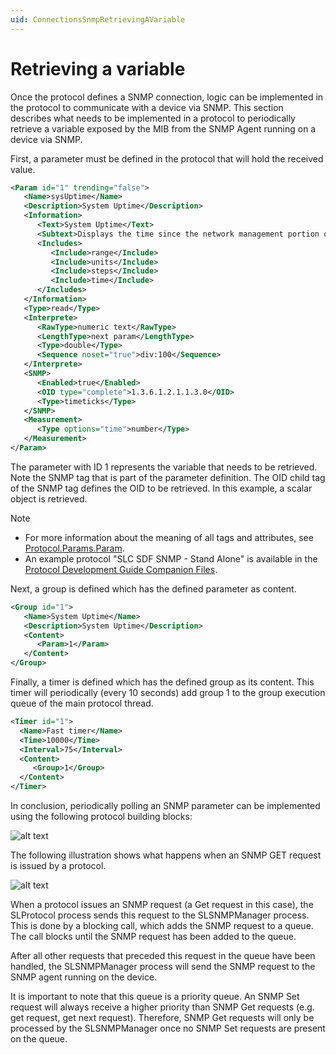 ```yaml
---
uid: ConnectionsSnmpRetrievingAVariable
---
```


# Retrieving a variable

Once the protocol defines a SNMP connection, logic can be implemented in the protocol to communicate with a device via SNMP. This section describes what needs to be implemented in a protocol to periodically retrieve a variable exposed by the MIB from the SNMP Agent running on a device via SNMP.

First, a parameter must be defined in the protocol that will hold the received value.

```xml
<Param id="1" trending="false">
   <Name>sysUptime</Name>
   <Description>System Uptime</Description>
   <Information>
      <Text>System Uptime</Text>
      <Subtext>Displays the time since the network management portion of the system was last re-initialized.</Subtext>
      <Includes>
         <Include>range</Include>
         <Include>units</Include>
         <Include>steps</Include>
         <Include>time</Include>
      </Includes>
   </Information>
   <Type>read</Type>
   <Interprete>
      <RawType>numeric text</RawType>
      <LengthType>next param</LengthType>
      <Type>double</Type>
      <Sequence noset="true">div:100</Sequence>
   </Interprete>
   <SNMP>
      <Enabled>true</Enabled>
      <OID type="complete">1.3.6.1.2.1.1.3.0</OID>
      <Type>timeticks</Type>
   </SNMP>
   <Measurement>
      <Type options="time">number</Type>
   </Measurement>
</Param>
```

The parameter with ID 1 represents the variable that needs to be retrieved. Note the SNMP tag that is part of the parameter definition. The OID child tag of the SNMP tag defines the OID to be retrieved. In this example, a scalar object is retrieved.

> [!NOTE]
>
> - For more information about the meaning of all tags and attributes, see [Protocol.Params.Param](xref:Protocol.Params.Param).
> - An example protocol "SLC SDF SNMP - Stand Alone" is available in the [Protocol Development Guide Companion Files](https://community.dataminer.services/documentation/protocol-development-guide-companion-files/).

Next, a group is defined which has the defined parameter as content.

```xml
<Group id="1">
   <Name>System Uptime</Name>
   <Description>System Uptime</Description>
   <Content>
      <Param>1</Param>
   </Content>
</Group>
```

Finally, a timer is defined which has the defined group as its content. This timer will periodically (every 10 seconds) add group 1 to the group execution queue of the main protocol thread.

```xml
<Timer id="1">
  <Name>Fast timer</Name>
  <Time>10000</Time>
  <Interval>75</Interval>
  <Content>
     <Group>1</Group>
  </Content>
</Timer>
```

In conclusion, periodically polling an SNMP parameter can be implemented using the following protocol building blocks:

![alt text](../../images/Connection_Types_-_SNMP_Parameter_Get_Building_Blocks.jpg "Retrieving a variable via SNMP")

The following illustration shows what happens when an SNMP GET request is issued by a protocol.

![alt text](../../images/DMA_-_SNMP_Device_parameter_GetRequest.svg "SNMP Get request")

When a protocol issues an SNMP request (a Get request in this case), the SLProtocol process sends this request to the SLSNMPManager process. This is done by a blocking call, which adds the SNMP request to a queue. The call blocks until the SNMP request has been added to the queue.

After all other requests that preceded this request in the queue have been handled, the SLSNMPManager process will send the SNMP request to the SNMP agent running on the device.

It is important to note that this queue is a priority queue. An SNMP Set request will always receive a higher priority than SNMP Get requests (e.g. get request, get next request). Therefore, SNMP Get requests will only be processed by the SLSNMPManager once no SNMP Set requests are present on the queue.
